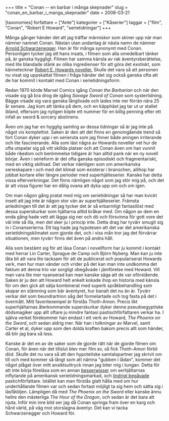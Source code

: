 +++
title = "Conan -- en barbar i många skepnader"
slug = "conan_en_barbar_i_manga_skepnader"
date = 2008-03-21

[taxonomies]
forfattare = ["Ante"]
kategorier = ["Kåserier"]
taggar = ["film", "Conan", "Robert E Howard", "serietidningar"]
+++

Många gånger händer det att jag träffar människor som skiner upp när man nämner namnet Conan. Nästan utan undantag är nästa namn de nämner <a href="http://en.wikipedia.org/wiki/Arnold_Schwarzenegger">Arnold Schwarzenegger</a>. Han är för många synonymt med Conan. Personligen tycker jag att hans insats, i filmen som alla omedelbart tänker på, är ganska hyggligt. Filmen har samma känsla av rak äventyrsberättelse, med lite blandade stänk av olika ingredienser för att göra det exotiskt, som kännetecknar <a href="http://en.wikipedia.org/wiki/Robert_E_Howard">Robert E. Howards noveller.</a> Skulle det vara så att personen nu visat sig uppskattat filmen i fråga händer det sig också ganska ofta att de har kommit i kontakt med Conan i serietidningsform.

Redan 1970 körde Marvel Comics igång <em>Conan the Barbarian</em> och när den visade sig gå bra drog de igång <em>Savage Sword of Conan</em> som systertidning. Bägge visade sig vara ganska långlivade och lades inte ner förrän nära 25 år senare. Jag kom att tänka på dem, och en käpphäst jag tar ut ur stallet ibland, eftersom jag nyligen köpte ett nummer för en billig penning efter ett infall av sword &amp; sorcery abstinens.

Även om jag har en hygglig samling av dessa tidningar så är jag inte på något vis komplettist. Saken är den att det finns en genomgående trend så fort Conan dyker upp i en serieruta som jag finner både aningen irriterande och lite fascinerande. Alla som läst några av Howards noveller vet hur de ofta utspelar sig på vitt skillda platser och att Conan även om han vunnit både rikedom och berömmelse tidigare är han alltid pank när en ny novell börjar. Även i serieform är det ofta ganska episodiskt och fragmentariskt, med en viktig skillnad. Det verkar nämligen som om amerikanska serieskapare i och med det klimat som existerar i branschen, allihop har jobbat kortare eller längre perioder med superhjälteserier.  Kanske har detta vissa efterverkningar. Det finns nämligen något som jag stör mig på, och det är att vissa figurer har en dålig ovana att dyka upp om och om igen.

Om man någon gång pratat med mig om serietidningar så har man kvickt insett att jag inte är någon stor vän av superhjälteserier. Främsta anledningen till det är att jag tycker det är så erbarmligt fantasilöst med dessa superskurkar som hjältarna alltid bråkar med. Om någon av dem en enda gång hade vett att lägga sig ner och dö och försvinna för gott vore det väl inte så illa, men det sker ju i princip inte. Detta drag har tyvärr smugit sig in i Conanserierna. Ett tag hade jag hypotesen att det var det amerikanska serietidningsklimatet som gjorde det, och i viss mån tror jag det förvärrar situationen, men tyvärr finns det även på andra håll.

Alla som bestämt sig för att läsa Conan i novellform har ju kommit i kontakt med herrar Lin Carter, Sprague de Camp och Björn Nyberg. Man kan ju inte låta bli att vara lite tacksam för att de publicerat och populariserat Howards verk, men hur man vänder och vrider på det kan man inte undkomma det faktum att denna trio var sorgligt obegåvade i jämförelse med Howard. Vill man vara lite mer nyanserad kan man kanske säga att de var oförstående. Saken är ju den att Howard helt enkelt kokade ihop en historia med känsla för om den gick att sälja kombinerat med superb språkbehandling som skapar en stämning som bär äventyret, hur banalt det nu än är. Tyvärr verkar det som beundrartrion såg det formelartade och tog fasta på det i övermått. Mitt favoritexempel är förstås Thoth-Amon. Precis likt superhjältarnas återkommande superskurkar dyker denne pseudoegyptiske dödsmagiker upp allt oftare ju mindre fantasi pastischförfattaren verkar ha. I själva verket förekommer han endast i ett verk av Howard, <em>The Phoenix on the Sword</em>, och sedan aldrig mer. När han i tolkningar av Marvel, samt Carter et al, dyker upp som den dolda kraften bakom precis allt som händer, då blir jag bara så less.

Kanske är det en av de saker som de gjorde rätt när de gjorde filmen om Conan, för även när det tillslut blev mer film av, så fick Thoth-Amon förbli död. Skulle det nu vara så att den hypotetiske samtalspartner jag skrivit om till och med kommer så långt som att nämna "gubben i lådan", kommer det något plågat över mitt ansiktsuttryck innan jag biter mig i tungan. Detta för att inte börja föreläsa som en annan <a href="http://en.wikipedia.org/wiki/Messerschmidt">besserwisser</a> om serhjältarnas inflytande på amerikansk serietidningsmarkad, och <a href="http://en.wikipedia.org/wiki/Robert_Jordan">lindrigt begåvade</a> pastichförfattare. Istället kan man förstås glatt hålla med om hur underhållande filmen var och sedan fortast möjligt ta sig hem och sätta sig i läsfåtöljen. Lämpligen då med <em>The Phoenix on the Sword</em> eller kanske ännu hellre den mästerliga <em>The Hour of the Dragon</em>, och sedan är det bara att njuta. Inför min inre bild ser jag då Conan springa fram över en karg och hård värld, på väg mot storslagna äventyr. Det kan vi tacka Schwarzenegger och Howard för.
